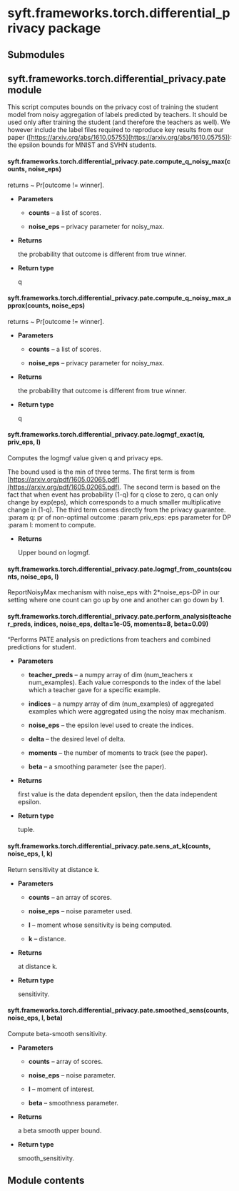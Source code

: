 # syft.frameworks.torch.differential_privacy package

## Submodules

## syft.frameworks.torch.differential_privacy.pate module

This script computes bounds on the privacy cost of training the
student model from noisy aggregation of labels predicted by teachers.
It should be used only after training the student (and therefore the
teachers as well). We however include the label files required to
reproduce key results from our paper ([https://arxiv.org/abs/1610.05755](https://arxiv.org/abs/1610.05755)):
the epsilon bounds for MNIST and SVHN students.


#### syft.frameworks.torch.differential_privacy.pate.compute_q_noisy_max(counts, noise_eps)
returns ~ Pr[outcome != winner].


* **Parameters**

    * **counts** – a list of scores.

    * **noise_eps** – privacy parameter for noisy_max.



* **Returns**

    the probability that outcome is different from true winner.



* **Return type**

    q



#### syft.frameworks.torch.differential_privacy.pate.compute_q_noisy_max_approx(counts, noise_eps)
returns ~ Pr[outcome != winner].


* **Parameters**

    * **counts** – a list of scores.

    * **noise_eps** – privacy parameter for noisy_max.



* **Returns**

    the probability that outcome is different from true winner.



* **Return type**

    q



#### syft.frameworks.torch.differential_privacy.pate.logmgf_exact(q, priv_eps, l)
Computes the logmgf value given q and privacy eps.

The bound used is the min of three terms. The first term is from
[https://arxiv.org/pdf/1605.02065.pdf](https://arxiv.org/pdf/1605.02065.pdf).
The second term is based on the fact that when event has probability (1-q) for
q close to zero, q can only change by exp(eps), which corresponds to a
much smaller multiplicative change in (1-q).
The third term comes directly from the privacy guarantee.
:param q: pr of non-optimal outcome
:param priv_eps: eps parameter for DP
:param l: moment to compute.


* **Returns**

    Upper bound on logmgf.



#### syft.frameworks.torch.differential_privacy.pate.logmgf_from_counts(counts, noise_eps, l)
ReportNoisyMax mechanism with noise_eps with 2\*noise_eps-DP
in our setting where one count can go up by one and another
can go down by 1.


#### syft.frameworks.torch.differential_privacy.pate.perform_analysis(teacher_preds, indices, noise_eps, delta=1e-05, moments=8, beta=0.09)
“Performs PATE analysis on predictions from teachers and combined predictions for student.


* **Parameters**

    * **teacher_preds** – a numpy array of dim (num_teachers x num_examples). Each value corresponds to the
      index of the label which a teacher gave for a specific example.

    * **indices** – a numpy array of dim (num_examples) of aggregated examples which were aggregated using
      the noisy max mechanism.

    * **noise_eps** – the epsilon level used to create the indices.

    * **delta** – the desired level of delta.

    * **moments** – the number of moments to track (see the paper).

    * **beta** – a smoothing parameter (see the paper).



* **Returns**

    first value is the data dependent epsilon, then the data independent epsilon.



* **Return type**

    tuple.



#### syft.frameworks.torch.differential_privacy.pate.sens_at_k(counts, noise_eps, l, k)
Return sensitivity at distance k.


* **Parameters**

    * **counts** – an array of scores.

    * **noise_eps** – noise parameter used.

    * **l** – moment whose sensitivity is being computed.

    * **k** – distance.



* **Returns**

    at distance k.



* **Return type**

    sensitivity.



#### syft.frameworks.torch.differential_privacy.pate.smoothed_sens(counts, noise_eps, l, beta)
Compute beta-smooth sensitivity.


* **Parameters**

    * **counts** – array of scores.

    * **noise_eps** – noise parameter.

    * **l** – moment of interest.

    * **beta** – smoothness parameter.



* **Returns**

    a beta smooth upper bound.



* **Return type**

    smooth_sensitivity.


## Module contents
